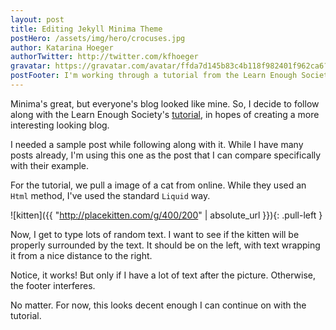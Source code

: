 ```yaml
---
layout: post
title: Editing Jekyll Minima Theme
postHero: /assets/img/hero/crocuses.jpg
author: Katarina Hoeger
authorTwitter: http://twitter.com/kfhoeger
gravatar: https://gravatar.com/avatar/ffda7d145b83c4b118f982401f962ca6?s=150
postFooter: I'm working through a tutorial from the Learn Enough Society. This is the  <a href="https://www.learnenough.com/css-and-layout-tutorial?single_page=1#code-post-start">tutorial section</a> I am working on. Now this is in the footer!
---
```

Minima's great, but everyone's blog looked like mine. So, I decide to follow along with the Learn Enough Society's [tutorial](https://www.learnenough.com/css-and-layout-tutorial?single_page=1#code-post-start), in hopes of creating a more interesting looking blog.

I needed a sample post while following along with it. While I have many posts already, I'm using this one as the post that I can compare specifically with their example.

For the tutorial, we pull a image of a cat from online. While they used an `Html` method, I've used the standard `Liquid` way.

![kitten]({{ "http://placekitten.com/g/400/200" | absolute_url }}){: .pull-left }

Now, I get to type lots of random text. I want to see if the kitten will be properly surrounded by the text. It should be on the left, with text wrapping it from a nice distance to the right.

Notice, it works! But only if I have a lot of text after the picture. Otherwise, the footer interferes.

No matter. For now, this looks decent enough I can continue on with the tutorial.
